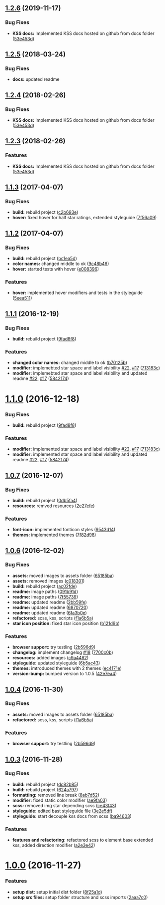 ## [1.2.6](https://github.com/BioPhoton/css-star-rating/compare/v1.1.3...v1.2.6) (2019-11-17)


### Bug Fixes

* **KSS docs:** Implemented KSS docs hosted on github from docs folder ([53e453d](https://github.com/BioPhoton/css-star-rating/commit/53e453d12b95b630f9042951a04990ffd81a21a0))



<a name="1.2.5"></a>
## [1.2.5](https://github.com/BioPhoton/css-star-rating/compare/v1.1.3...v1.2.5) (2018-03-24)


### Bug Fixes

* **docs:** updated readme



<a name="1.2.4"></a>
## [1.2.4](https://github.com/BioPhoton/css-star-rating/compare/v1.1.3...v1.2.4) (2018-02-26)


### Bug Fixes

* **KSS docs:** Implemented KSS docs hosted on github from docs folder ([53e453d](https://github.com/BioPhoton/css-star-rating/commit/53e453d))



<a name="1.2.3"></a>
## [1.2.3](https://github.com/BioPhoton/css-star-rating/compare/v1.1.3...v1.2.3) (2018-02-26)


### Features

* **KSS docs:** Implemented KSS docs hosted on github from docs folder ([53e453d](https://github.com/BioPhoton/css-star-rating/commit/53e453d))



<a name="1.1.3"></a>
## [1.1.3](https://github.com/BioPhoton/css-star-rating/compare/v1.1.2...v1.1.3) (2017-04-07)


### Bug Fixes

* **build:** rebuild project ([c2b693e](https://github.com/BioPhoton/css-star-rating/commit/c2b693e))
* **hover:** fixed hover for half star ratings, extended styleguide ([7f56a09](https://github.com/BioPhoton/css-star-rating/commit/7f56a09))



<a name="1.1.2"></a>
## [1.1.2](https://github.com/BioPhoton/css-star-rating/compare/v1.1.1...v1.1.2) (2017-04-07)


### Bug Fixes

* **build:** rebuild project ([bc1ea5d](https://github.com/BioPhoton/css-star-rating/commit/bc1ea5d))
* **color names:** changed middle to ok ([9c48b46](https://github.com/BioPhoton/css-star-rating/commit/9c48b46))
* **hover:** started tests with hover ([e008396](https://github.com/BioPhoton/css-star-rating/commit/e008396))


### Features

* **hover:** implemented hover modifiers and tests in the styleguide ([5eea511](https://github.com/BioPhoton/css-star-rating/commit/5eea511))



<a name="1.1.1"></a>
## [1.1.1](https://github.com/BioPhoton/css-star-rating/compare/v1.0.7...v1.1.1) (2016-12-19)


### Bug Fixes

* **build:** rebuild project ([9fad8f8](https://github.com/BioPhoton/css-star-rating/commit/9fad8f8))


### Features

* **changed color names:** changed middle to ok ([b70125b](https://github.com/BioPhoton/css-star-rating/commit/b70125b))
* **modifier:** implemebted star space and label visibility [#22](https://github.com/BioPhoton/css-star-rating/issues/22), [#17](https://github.com/BioPhoton/css-star-rating/issues/17) ([713183c](https://github.com/BioPhoton/css-star-rating/commit/713183c))
* **modifier:** implemebted star space and label visibility and updated readme [#22](https://github.com/BioPhoton/css-star-rating/issues/22), [#17](https://github.com/BioPhoton/css-star-rating/issues/17) ([5842174](https://github.com/BioPhoton/css-star-rating/commit/5842174))



<a name="1.1.0"></a>
# [1.1.0](https://github.com/BioPhoton/css-star-rating/compare/v1.0.7...v1.1.0) (2016-12-18)


### Bug Fixes

* **build:** rebuild project ([9fad8f8](https://github.com/BioPhoton/css-star-rating/commit/9fad8f8))


### Features

* **modifier:** implemented star space and label visibility [#22](https://github.com/BioPhoton/css-star-rating/issues/22), [#17](https://github.com/BioPhoton/css-star-rating/issues/17) ([713183c](https://github.com/BioPhoton/css-star-rating/commit/713183c))
* **modifier:** implemented star space and label visibility and updated readme [#22](https://github.com/BioPhoton/css-star-rating/issues/22), [#17](https://github.com/BioPhoton/css-star-rating/issues/17) ([5842174](https://github.com/BioPhoton/css-star-rating/commit/5842174))



<a name="1.0.7"></a>
## [1.0.7](https://github.com/BioPhoton/css-star-rating/compare/v1.0.6...v1.0.7) (2016-12-07)


### Bug Fixes

* **build:** rebuild project ([0db5fa4](https://github.com/BioPhoton/css-star-rating/commit/0db5fa4))
* **resources:** remved resources ([2e27cfe](https://github.com/BioPhoton/css-star-rating/commit/2e27cfe))


### Features

* **font-icon:** implemented fonticon styles ([9543d14](https://github.com/BioPhoton/css-star-rating/commit/9543d14))
* **themes:** implemented themes ([7f82d98](https://github.com/BioPhoton/css-star-rating/commit/7f82d98))



<a name="1.0.6"></a>
## [1.0.6](https://github.com/BioPhoton/css-star-rating/compare/v1.0.3...v1.0.6) (2016-12-02)


### Bug Fixes

* **assets:** moved images to assets folder ([65185ba](https://github.com/BioPhoton/css-star-rating/commit/65185ba))
* **assets:** removed images ([c018301](https://github.com/BioPhoton/css-star-rating/commit/c018301))
* **build:** rebuild project ([ac02fde](https://github.com/BioPhoton/css-star-rating/commit/ac02fde))
* **readme:** image paths ([091b91d](https://github.com/BioPhoton/css-star-rating/commit/091b91d))
* **readme:** image paths ([7f55739](https://github.com/BioPhoton/css-star-rating/commit/7f55739))
* **readme:** updated readme ([2bb59fe](https://github.com/BioPhoton/css-star-rating/commit/2bb59fe))
* **readme:** updated readme ([6870720](https://github.com/BioPhoton/css-star-rating/commit/6870720))
* **readme:** updated readme ([6fa3b0e](https://github.com/BioPhoton/css-star-rating/commit/6fa3b0e))
* **refactored:** scss, kss, scripts ([f1a6b5a](https://github.com/BioPhoton/css-star-rating/commit/f1a6b5a))
* **star icon position:** fixed star icon position ([b121d9b](https://github.com/BioPhoton/css-star-rating/commit/b121d9b))


### Features

* **browser support:** try testling ([2b596d9](https://github.com/BioPhoton/css-star-rating/commit/2b596d9))
* **changelog:** implement changelog [#18](https://github.com/BioPhoton/css-star-rating/issues/18) ([7700c0b](https://github.com/BioPhoton/css-star-rating/commit/7700c0b))
* **resources:** added images ([c9a4482](https://github.com/BioPhoton/css-star-rating/commit/c9a4482))
* **styleguide:** updated styleguide ([6b5ac43](https://github.com/BioPhoton/css-star-rating/commit/6b5ac43))
* **themes:** imtroduced themes with 2 themes ([ec4171e](https://github.com/BioPhoton/css-star-rating/commit/ec4171e))
* **version-bump:** bumped version to 1.0.5 ([42e7ea4](https://github.com/BioPhoton/css-star-rating/commit/42e7ea4))



<a name="1.0.4"></a>
## [1.0.4](https://github.com/BioPhoton/css-star-rating/compare/v1.0.3...v1.0.4) (2016-11-30)


### Bug Fixes

* **assets:** moved images to assets folder ([65185ba](https://github.com/BioPhoton/css-star-rating/commit/65185ba))
* **refactored:** scss, kss, scripts ([f1a6b5a](https://github.com/BioPhoton/css-star-rating/commit/f1a6b5a))


### Features

* **browser support:** try testling ([2b596d9](https://github.com/BioPhoton/css-star-rating/commit/2b596d9))



<a name="1.0.3"></a>
## [1.0.3](https://github.com/BioPhoton/css-star-rating/compare/v1.0.2...v1.0.3) (2016-11-28)


### Bug Fixes

* **build:** rebuild project ([dc82b85](https://github.com/BioPhoton/css-star-rating/commit/dc82b85))
* **build:** rebuild project ([624a797](https://github.com/BioPhoton/css-star-rating/commit/624a797))
* **formatting:** removed line break ([8ab7d52](https://github.com/BioPhoton/css-star-rating/commit/8ab7d52))
* **modifier:** fixed static color modifier ([ae9fa03](https://github.com/BioPhoton/css-star-rating/commit/ae9fa03))
* **scss:** removed img star depending scss ([ce43f43](https://github.com/BioPhoton/css-star-rating/commit/ce43f43))
* **styleguide:** edited bast styleguide file ([3e2e5df](https://github.com/BioPhoton/css-star-rating/commit/3e2e5df))
* **styleguide:** start decouple kss docs from scss ([ba94603](https://github.com/BioPhoton/css-star-rating/commit/ba94603))


### Features

* **features and refactoring:** refactored scss to element base extended kss, added direction modifier ([a2e3e42](https://github.com/BioPhoton/css-star-rating/commit/a2e3e42))



<a name="1.0.0"></a>
# [1.0.0](https://github.com/BioPhoton/css-star-rating/compare/2aaa7c0...v1.0.0) (2016-11-27)


### Features

* **setup dist:** setup initial dist folder ([8f25a1d](https://github.com/BioPhoton/css-star-rating/commit/8f25a1d))
* **setup src files:** setup folder structure and scss imports ([2aaa7c0](https://github.com/BioPhoton/css-star-rating/commit/2aaa7c0))



